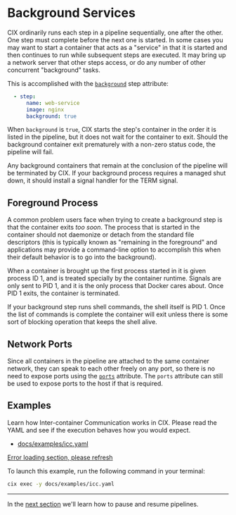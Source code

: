 # Background Services

CIX ordinarily runs each step in a pipeline sequentially, one after the other. One step must complete
before the next one is started. In some cases you may want to start a container that acts as a "service"
in that it is started and then continues to run while subsequent steps are executed. It may bring up
a network server that other steps access, or do any number of other concurrent "background" tasks.

This is accomplished with the [`background`](/reference/yaml?id=background) step attribute:

```yaml
  - step:
      name: web-service
      image: nginx
      background: true
```

When `background` is `true`, CIX starts the step's container in the order it is listed in the pipeline,
but it does not wait for the container to exit. Should the background container exit prematurely with a
non-zero status code, the pipeline will fail.

Any background containers that remain at the conclusion of the pipeline will be terminated by CIX. If your
background process requires a managed shut down, it should install a signal handler for the TERM signal.

## Foreground Process

A common problem users face when trying to create a background step is that the container exits
*too soon*. The process that is started in the container should not daemonize or detach from the standard
file descriptors (this is typically known as "remaining in the foreground" and applications may provide
a command-line option to accomplish this when their default behavior is to go into the background).

When a container is brought up the first process started in it is given process ID 1, and is treated
specially by the container runtime. Signals are only sent to PID 1, and it is the only process that
Docker cares about. Once PID 1 exits, the container is terminated.

If your background step runs shell commands, the shell itself is PID 1. Once the list of commands is
complete the container will exit unless there is some sort of blocking operation that keeps the shell
alive.

## Network Ports

Since all containers in the pipeline are attached to the same container network, they can
speak to each other freely on any port, so there is no need to expose ports using the
[`ports`](/reference/yaml?id=ports) attribute. The `ports` attribute can still be used to expose ports
to the host if that is required.

## Examples

Learn how Inter-container Communication works in CIX. Please read the YAML and see if the execution
behaves how you would expect.

* [docs/examples/icc.yaml](https://github.com/salesforce/cix/blob/master/docs/examples/icc.yaml)

[Error loading section, please refresh](../examples/icc.yaml ':include :type=code')

To launch this example, run the following command in your terminal:

```bash
cix exec -y docs/examples/icc.yaml
```

---

In the [next section](tutorials/phased-exec.md) we'll learn how to pause and resume pipelines. 
